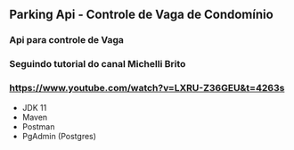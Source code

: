 ## Parking Api - Controle de Vaga de Condomínio

### Api para controle de Vaga

### Seguindo tutorial do canal Michelli Brito
### https://www.youtube.com/watch?v=LXRU-Z36GEU&t=4263s

- JDK 11
- Maven
- Postman
- PgAdmin (Postgres)
